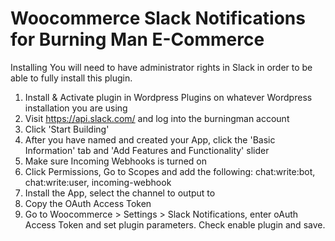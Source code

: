 # Woocommerce Slack Notifications for Burning Man E-Commerce

Installing
You will need to have administrator rights in Slack in order to be able to fully install this plugin.
1) Install & Activate plugin in Wordpress Plugins on whatever Wordpress installation you are using
2) Visit https://api.slack.com/ and log into the burningman account
3) Click 'Start Building'
4) After you have named and created your App, click the 'Basic Information' tab and 'Add Features and Functionality' slider
5) Make sure Incoming Webhooks is turned on 
6) Click Permissions, Go to Scopes and add the following: chat:write:bot, chat:write:user, incoming-webhook
7) Install the App, select the channel to output to
8) Copy the OAuth Access Token
9) Go to Woocommerce > Settings > Slack Notifications, enter oAuth Access Token and set plugin parameters. Check enable plugin and save.
